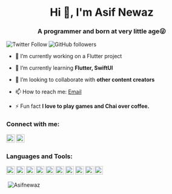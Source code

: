 <h1 align="center">Hi 👋, I'm Asif Newaz</h1>
<h3 align="center">A programmer and born at very little age😜</h3>

![Twitter Follow](https://img.shields.io/twitter/follow/measifnewaz?label=iAmAsifNewaz&logo=twitter&style=for-the-badge)
![GitHub followers](https://img.shields.io/github/followers/Asifnewaz?logo=GitHub&style=for-the-badge)

- 🔭 I’m currently working on a Flutter project

- 🌱 I’m currently learning **Flutter, SwiftUI**

- 👯 I’m looking to collaborate with **other content creators**

- 📫 How to reach me: [Email](mail.asifnewaz@gmail.com)

- ⚡ Fun fact **I love to play games and Chai over coffee.**

### Connect with me:

<a href="https://twitter.com/iAmAsifNewaz" target="blank"><img src="https://cdn.jsdelivr.net/npm/simple-icons@3.0.1/icons/twitter.svg" alt="Asifnnewaz" height="22" width="22" /></a>
<a href="https://linkedin.com/in/measifnewaz" target="blank"><img src="https://cdn.jsdelivr.net/npm/simple-icons@3.0.1/icons/linkedin.svg" alt="Asifnewaz" height="22" width="22" /></a>


### Languages and Tools:

<p align="left"><img src="https://www.vectorlogo.zone/logos/swift/swift-horizontal.svg" alt="swift" width="22" height="22"/> <img src="https://www.vectorlogo.zone/logos/flutterio/flutterio-icon.svg" alt="flutter" width="22" height="22"/> <img src="https://www.vectorlogo.zone/logos/dartlang/dartlang-icon.svg" alt="dart" width="22" height="22"/>  <img src="https://www.vectorlogo.zone/logos/figma/figma-icon.svg" alt="figma" width="22" height="22"/> <img src="https://www.vectorlogo.zone/logos/firebase/firebase-icon.svg" alt="firebase" width="22" height="22"/>  <img src="https://www.vectorlogo.zone/logos/git-scm/git-scm-icon.svg" alt="git" width="22" height="22"/> <img src="https://devicons.github.io/devicon/devicon.git/icons/linux/linux-original.svg" alt="linux" width="22" height="22"/> <img src="https://devicons.github.io/devicon/devicon.git/icons/mysql/mysql-original-wordmark.svg" alt="mysql" width="22" height="22"/>  <img src="https://devicons.github.io/devicon/devicon.git/icons/python/python-original.svg" alt="python" width="22" height="22"/> <img src="https://www.vectorlogo.zone/logos/sketchapp/sketchapp-icon.svg" alt="sketch" width="22" height="22"/> </p>

<p>&nbsp;<img align="center" src="https://github-readme-stats.vercel.app/api?username=Asifnewaz&show_icons=true" alt="Asifnewaz" /></p>

<!-- Most Used Language:  <p><img align="left" src="https://github-readme-stats.vercel.app/api/top-langs/?username=Asifnewaz&layout=compact&hide=html"
alt="Asifnewaz" /></p>
